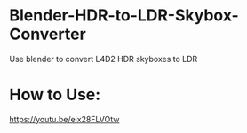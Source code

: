 # Blender-HDR-to-LDR-Skybox-Converter
Use blender to convert L4D2 HDR skyboxes to LDR

# How to Use:
https://youtu.be/eix28FLVOtw
